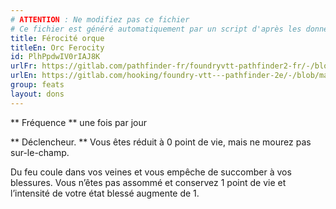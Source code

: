 ```yaml
---
# ATTENTION : Ne modifiez pas ce fichier
# Ce fichier est généré automatiquement par un script d'après les données du module Foundry VTT officiel et de sa traduction
title: Férocité orque
titleEn: Orc Ferocity
id: PlhPpdwIV0rIAJ8K
urlFr: https://gitlab.com/pathfinder-fr/foundryvtt-pathfinder2-fr/-/blob/master/data/feats/PlhPpdwIV0rIAJ8K.htm
urlEn: https://gitlab.com/hooking/foundry-vtt---pathfinder-2e/-/blob/master/packs/data/feats.db/orc-ferocity.json
group: feats
layout: dons
---
```

** Fréquence ** une fois par jour 

** Déclencheur. ** Vous êtes réduit à 0 point de vie, mais ne mourez pas sur-le-champ. 

Du feu coule dans vos veines et vous empêche de succomber à vos blessures. Vous n’êtes pas assommé et conservez 1 point de vie et l’intensité de votre état blessé augmente de 1.


